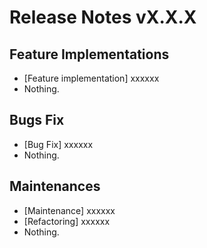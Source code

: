 # Release Notes vX.X.X

## Feature Implementations

* [Feature implementation] xxxxxx
* Nothing.

## Bugs Fix

* [Bug Fix] xxxxxx
* Nothing.

## Maintenances

* [Maintenance] xxxxxx
* [Refactoring] xxxxxx
* Nothing.
